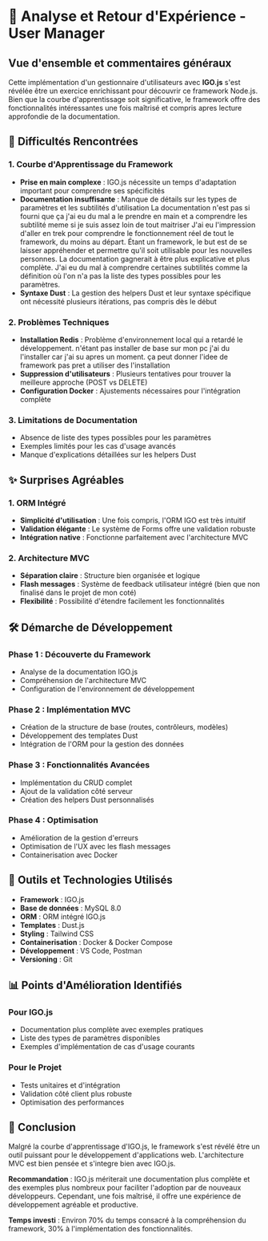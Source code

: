 # 📝 Analyse et Retour d'Expérience - User Manager

## Vue d'ensemble et commentaires généraux

Cette implémentation d'un gestionnaire d'utilisateurs avec **IGO.js** s'est révélée être un exercice enrichissant pour découvrir ce framework Node.js. Bien que la courbe d'apprentissage soit significative, le framework offre des fonctionnalités intéressantes une fois maîtrisé et compris apres lecture approfondie de la documentation.

## 🚧 Difficultés Rencontrées

### **1. Courbe d'Apprentissage du Framework**

- **Prise en main complexe** : IGO.js nécessite un temps d'adaptation important pour comprendre ses spécificités
- **Documentation insuffisante** : Manque de détails sur les types de paramètres et les subtilités d'utilisation
  La documentation n'est pas si fourni que ça j'ai eu du mal a le prendre en main et a comprendre les subtilité meme si je suis
  assez loin de tout maitriser
  J'ai eu l'impression d'aller en trek pour comprendre le fonctionnement réel de tout le framework, du moins au départ. Étant un
  framework, le but est de se laisser appréhender et permettre qu'il soit utilisable pour les nouvelles personnes. La
  documentation gagnerait à être plus explicative et plus complète. J'ai eu du mal à comprendre certaines subtilités comme la
  définition où l'on n'a pas la liste des types possibles pour les paramètres.
- **Syntaxe Dust** : La gestion des helpers Dust et leur syntaxe spécifique ont nécessité plusieurs itérations, pas compris dès le début

### **2. Problèmes Techniques**

- **Installation Redis** : Problème d'environnement local qui a retardé le développement. n'étant pas installer de base sur mon pc j'ai du l'installer car j'ai su apres un moment. ça peut donner l'idee de framework pas pret a utiliser des l'installation
- **Suppression d'utilisateurs** : Plusieurs tentatives pour trouver la meilleure approche (POST vs DELETE)
- **Configuration Docker** : Ajustements nécessaires pour l'intégration complète

### **3. Limitations de Documentation**

- Absence de liste des types possibles pour les paramètres
- Exemples limités pour les cas d'usage avancés
- Manque d'explications détaillées sur les helpers Dust

## ✨ Surprises Agréables

### **1. ORM Intégré**

- **Simplicité d'utilisation** : Une fois compris, l'ORM IGO est très intuitif
- **Validation élégante** : Le système de Forms offre une validation robuste
- **Intégration native** : Fonctionne parfaitement avec l'architecture MVC

### **2. Architecture MVC**

- **Séparation claire** : Structure bien organisée et logique
- **Flash messages** : Système de feedback utilisateur intégré (bien que non finalisé dans le projet de mon coté)
- **Flexibilité** : Possibilité d'étendre facilement les fonctionnalités

## 🛠️ Démarche de Développement

### **Phase 1 : Découverte du Framework**

- Analyse de la documentation IGO.js
- Compréhension de l'architecture MVC
- Configuration de l'environnement de développement

### **Phase 2 : Implémentation MVC**

- Création de la structure de base (routes, contrôleurs, modèles)
- Développement des templates Dust
- Intégration de l'ORM pour la gestion des données

### **Phase 3 : Fonctionnalités Avancées**

- Implémentation du CRUD complet
- Ajout de la validation côté serveur
- Création des helpers Dust personnalisés

### **Phase 4 : Optimisation**

- Amélioration de la gestion d'erreurs
- Optimisation de l'UX avec les flash messages
- Containerisation avec Docker

## 🔧 Outils et Technologies Utilisés

- **Framework** : IGO.js
- **Base de données** : MySQL 8.0
- **ORM** : ORM intégré IGO.js
- **Templates** : Dust.js
- **Styling** : Tailwind CSS
- **Containerisation** : Docker & Docker Compose
- **Développement** : VS Code, Postman
- **Versioning** : Git

## 📊 Points d'Amélioration Identifiés

### **Pour IGO.js**

- Documentation plus complète avec exemples pratiques
- Liste des types de paramètres disponibles
- Exemples d'implémentation de cas d'usage courants

### **Pour le Projet**

- Tests unitaires et d'intégration
- Validation côté client plus robuste
- Optimisation des performances

## 🎯 Conclusion

Malgré la courbe d'apprentissage d'IGO.js, le framework s'est révélé être un outil puissant pour le développement d'applications web. L'architecture MVC est bien pensée et s'integre bien avec IGO.js.

**Recommandation** : IGO.js mériterait une documentation plus complète et des exemples plus nombreux pour faciliter l'adoption par de nouveaux développeurs. Cependant, une fois maîtrisé, il offre une expérience de développement agréable et productive.

**Temps investi** : Environ 70% du temps consacré à la compréhension du framework, 30% à l'implémentation des fonctionnalités.
